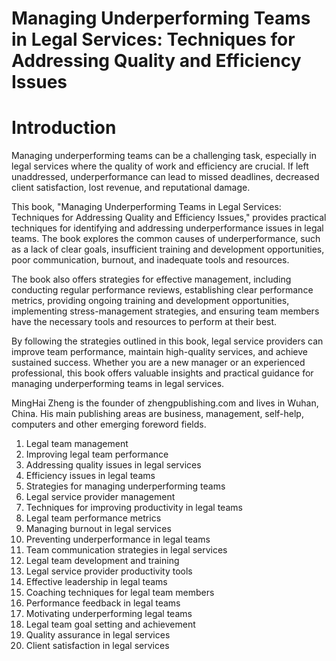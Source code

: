 # Managing Underperforming Teams in Legal Services: Techniques for Addressing Quality and Efficiency Issues

# Introduction

Managing underperforming teams can be a challenging task, especially in legal services where the quality of work and efficiency are crucial. If left unaddressed, underperformance can lead to missed deadlines, decreased client satisfaction, lost revenue, and reputational damage.

This book, "Managing Underperforming Teams in Legal Services: Techniques for Addressing Quality and Efficiency Issues," provides practical techniques for identifying and addressing underperformance issues in legal teams. The book explores the common causes of underperformance, such as a lack of clear goals, insufficient training and development opportunities, poor communication, burnout, and inadequate tools and resources.

The book also offers strategies for effective management, including conducting regular performance reviews, establishing clear performance metrics, providing ongoing training and development opportunities, implementing stress-management strategies, and ensuring team members have the necessary tools and resources to perform at their best.

By following the strategies outlined in this book, legal service providers can improve team performance, maintain high-quality services, and achieve sustained success. Whether you are a new manager or an experienced professional, this book offers valuable insights and practical guidance for managing underperforming teams in legal services.


MingHai Zheng is the founder of zhengpublishing.com and lives in Wuhan, China. His main publishing areas are business, management, self-help, computers and other emerging foreword fields.



1. Legal team management
2. Improving legal team performance
3. Addressing quality issues in legal services
4. Efficiency issues in legal teams
5. Strategies for managing underperforming teams
6. Legal service provider management
7. Techniques for improving productivity in legal teams
8. Legal team performance metrics
9. Managing burnout in legal services
10. Preventing underperformance in legal teams
11. Team communication strategies in legal services
12. Legal team development and training
13. Legal service provider productivity tools
14. Effective leadership in legal teams
15. Coaching techniques for legal team members
16. Performance feedback in legal teams
17. Motivating underperforming legal teams
18. Legal team goal setting and achievement
19. Quality assurance in legal services
20. Client satisfaction in legal services

